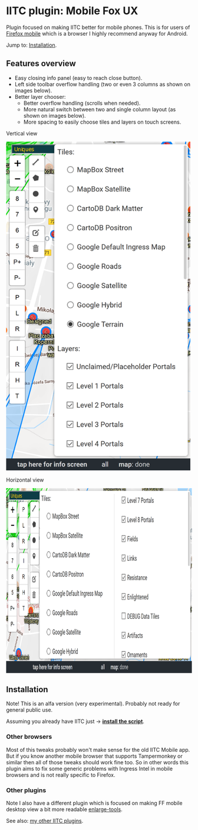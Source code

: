 # IITC plugin: Mobile Fox UX

Plugin focused on making IITC better for mobile phones. This is for users of <a href="https://play.google.com/store/apps/details?id=org.mozilla.firefox" target="_blank">Firefox mobile</a> which is a browser I highly recommend anyway for Android.

Jump to: <a href="#Installation">Installation</a>.

Features overview
-----------------

* Easy closing info panel (easy to reach close button).
* Left side toolbar overflow handling (two or even 3 columns as shown on images below).
* Better layer chooser:
    * Better overflow handling (scrolls when needed).
    * More natural switch between two and single column layout (as shown on images below).
    * More spacing to easily choose tiles and layers on touch screens.

Vertical view

<img src="https://raw.githubusercontent.com/Eccenux/iitc-plugin-mobile-fox/master/screen.png" width="500" alt=" ">

Horizontal view

<img src="https://raw.githubusercontent.com/Eccenux/iitc-plugin-mobile-fox/master/screen-wide.png" height="500" alt=" ">

Installation
------------

Note! This is an alfa version (very experimental). Probably not ready for general public use.

Assuming you already have IITC just &rarr; **[install the script](https://github.com/Eccenux/iitc-plugin-mobile-fox/raw/master/mobile-fox.user.js)**.


### Other browsers ###

Most of this tweaks probably won't make sense for the old IITC Mobile app. But if you know another mobile browser that supports Tampermonkey or similar then all of those tweaks should work fine too. So in other words this plugin aims to fix some generic problems with Ingress Intel in mobile browsers and is not really specific to Firefox.


### Other plugins ###

Note I also have a different plugin which is focused on making FF mobile desktop view a bit more readable [enlarge-tools](https://github.com/Eccenux/iitc-plugin-enlarge-tools).

See also: [my other IITC plugins](https://github.com/search?q=user%3AEccenux+iitc-plugin&type=Repositories).
